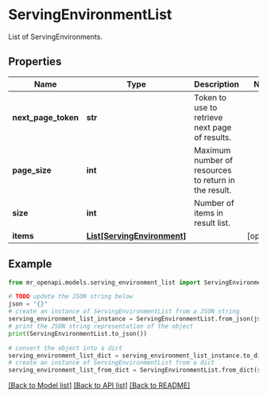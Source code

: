 # ServingEnvironmentList

List of ServingEnvironments.

## Properties

Name | Type | Description | Notes
------------ | ------------- | ------------- | -------------
**next_page_token** | **str** | Token to use to retrieve next page of results. | 
**page_size** | **int** | Maximum number of resources to return in the result. | 
**size** | **int** | Number of items in result list. | 
**items** | [**List[ServingEnvironment]**](ServingEnvironment.md) |  | [optional] 

## Example

```python
from mr_openapi.models.serving_environment_list import ServingEnvironmentList

# TODO update the JSON string below
json = "{}"
# create an instance of ServingEnvironmentList from a JSON string
serving_environment_list_instance = ServingEnvironmentList.from_json(json)
# print the JSON string representation of the object
print(ServingEnvironmentList.to_json())

# convert the object into a dict
serving_environment_list_dict = serving_environment_list_instance.to_dict()
# create an instance of ServingEnvironmentList from a dict
serving_environment_list_from_dict = ServingEnvironmentList.from_dict(serving_environment_list_dict)
```
[[Back to Model list]](../README.md#documentation-for-models) [[Back to API list]](../README.md#documentation-for-api-endpoints) [[Back to README]](../README.md)


